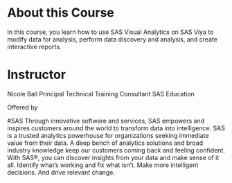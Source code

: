 # About this Course


In this course, you learn how to use SAS Visual Analytics on SAS Viya to modify data for analysis, perform data discovery and analysis, and create interactive reports.

# Instructor
Nicole Ball
Principal Technical Training Consultant
SAS Education


Offered by

#SAS
Through innovative software and services, SAS empowers and inspires customers around the world to transform data into intelligence. SAS is a trusted analytics powerhouse for organizations seeking immediate value from their data. A deep bench of analytics solutions and broad industry knowledge keep our customers coming back and feeling confident. With SAS®, you can discover insights from your data and make sense of it all. Identify what’s working and fix what isn’t. Make more intelligent decisions. And drive relevant change.
